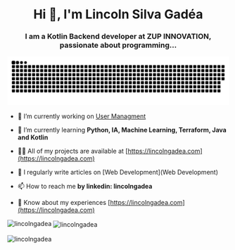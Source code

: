 <h1 align="center">Hi 👋, I'm Lincoln Silva Gadéa</h1>
<h3 align="center">I am a Kotlin Backend developer at ZUP INNOVATION, passionate about programming...</h3>

![Snake animatioon](https://github.com/lincolngadea/lincolngadea/blob/master/github-user-contribution.svg)

- 🔭 I’m currently working on [User Managment](https://github.com/lincolngadea/gerenciador-de-usuarios-javascript)

- 🌱 I’m currently learning **Python, IA, Machine Learning, Terraform, Java and Kotlin**

- 👨‍💻 All of my projects are available at [https://lincolngadea.com](https://lincolngadea.com)

- 📝 I regularly write articles on [Web Development](Web Development)

- 📫 How to reach me **by linkedin: lincolngadea**

- 📄 Know about my experiences [https://lincolngadea.com](https://lincolngadea.com)

<p><img align="left" src="https://github-readme-stats.vercel.app/api/top-langs?username=lincolngadea&show_icons=true&locale=en&layout=compact" alt="lincolngadea" /></p>

<p>&nbsp;<img align="center" src="https://github-readme-stats.vercel.app/api?username=lincolngadea&show_icons=true&locale=en" alt="lincolngadea" /></p>

<p><img align="center" src="https://github-readme-streak-stats.herokuapp.com/?user=lincolngadea&" alt="lincolngadea" /></p>

